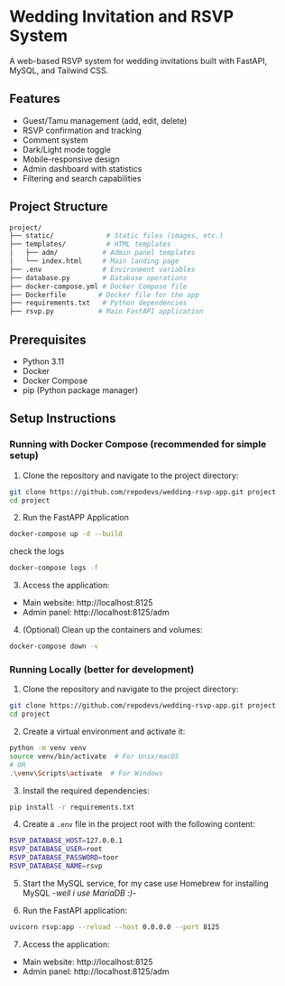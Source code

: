 # Wedding Invitation and RSVP System

A web-based RSVP system for wedding invitations built with FastAPI, MySQL, and Tailwind CSS.

## Features

- Guest/Tamu management (add, edit, delete)
- RSVP confirmation and tracking
- Comment system
- Dark/Light mode toggle
- Mobile-responsive design
- Admin dashboard with statistics
- Filtering and search capabilities

## Project Structure

```bash
project/
├── static/             # Static files (images, etc.)
├── templates/          # HTML templates
│   ├── adm/           # Admin panel templates
│   └── index.html     # Main landing page
├── .env               # Environment variables
├── database.py        # Database operations
├── docker-compose.yml # Docker Compose file
├── Dockerfile        # Docker file for the app
├── requirements.txt   # Python dependencies
├── rsvp.py           # Main FastAPI application
```

## Prerequisites

- Python 3.11
- Docker
- Docker Compose
- pip (Python package manager)

## Setup Instructions

### Running with Docker Compose (recommended for simple setup)
1. Clone the repository and navigate to the project directory:
```bash
git clone https://github.com/repodevs/wedding-rsvp-app.git project
cd project
```
2. Run the FastAPP Application
```bash
docker-compose up -d --build
```

check the logs
```bash
docker-compose logs -f
```

3. Access the application:
- Main website: http://localhost:8125
- Admin panel: http://localhost:8125/adm

4. (Optional) Clean up the containers and volumes:
```bash
docker-compose down -v
```

### Running Locally (better for development)

1. Clone the repository and navigate to the project directory:
```bash
git clone https://github.com/repodevs/wedding-rsvp-app.git project
cd project
```

2. Create a virtual environment and activate it:
```bash
python -m venv venv
source venv/bin/activate  # For Unix/macOS
# OR
.\venv\Scripts\activate  # For Windows
```

3. Install the required dependencies:
```bash
pip install -r requirements.txt
```

4. Create a `.env` file in the project root with the following content:
```bash
RSVP_DATABASE_HOST=127.0.0.1
RSVP_DATABASE_USER=root
RSVP_DATABASE_PASSWORD=toor
RSVP_DATABASE_NAME=rsvp
```

5. Start the MySQL service, for my case use Homebrew for installing MySQL -_well i use MariaDB :)_-

6. Run the FastAPI application:
```bash
uvicorn rsvp:app --reload --host 0.0.0.0 --port 8125
```

7. Access the application:
- Main website: http://localhost:8125
- Admin panel: http://localhost:8125/adm
